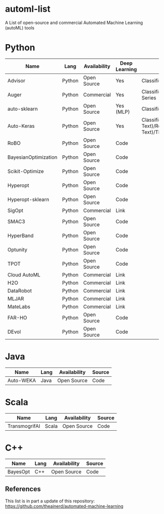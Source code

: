 # automl-list
A List of open-source and commercial Automated Machine Learning (autoML) tools 

# Python
|Name                  |Lang    |Availability | Deep Learning | ML Tasks                 | Source |
| -------------------  | ------ | ----------- | ------------- | ----------------------   | ------ |
|Advisor               | Python | Open Source | Yes | Classification/Regression|<a href="https://github.com/tobegit3hub/advisor" target="_blank">github</a>
|Auger                 | Python | Commercial  | Yes | Classification/Regression/Time Series|<a href="https://auger.ai/" target="_blank">link</a>
|auto-sklearn          | Python | Open Source | Yes (MLP)| Classification/Regression | <a href="https://github.com/automl/auto-sklearn" target="_blank">github</a>
|Auto-Keras            | Python | Open Source | Yes | Classification(also for Text)/Regression (also for Text)/Time Series|<a href="https://github.com/keras-team/autokeras" target="_blank">github</a>
|RoBO                  | Python | Open Source | Code
|BayesianOptimization  | Python | Open Source | Code
|Scikit-Optimize       | Python | Open Source | Code
|Hyperopt              | Python | Open Source | Code   |
|Hyperopt-sklearn      | Python | Open Source | Code   | 
|SigOpt                | Python | Commercial  | Link   |
|SMAC3                 | Python | Open Source | Code   |
|HyperBand             | Python | Open Source | Code
|Optunity              | Python | Open Source | Code
|TPOT                  | Python | Open Source | Code
|Cloud AutoML          | Python | Commercial  | Link
|H2O                   | Python | Commercial  | Link
|DataRobot             | Python | Commercial  | Link
|MLJAR                 | Python | Commercial  | Link
|MateLabs              | Python | Commercial  | Link
|FAR-HO                | Python | Open Source | Code
|DEvol                 | Python | Open Source | Code


# Java 
|Name                  |Lang    |Availability | Source |
| -------------------  | ------ | ----------- | ------ |
Auto-WEKA             | Java   | Open Source | Code

# Scala 
|Name                  |Lang    |Availability | Source |
| -------------------  | ------ | ----------- | ------ |
TransmogrifAI         | Scala  | Open Source | Code

# C++
|Name                  |Lang    |Availability | Source |
| -------------------  | ------ | ----------- | ------ |
BayesOpt              | C++    | Open Source | Code


## References
This list is in part a update of this repository: https://github.com/theainerd/automated-machine-learning

